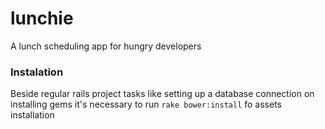 # lunchie
A lunch scheduling app for hungry developers

### Instalation
Beside regular rails project tasks like setting up a database connection on installing gems it's necessary to run `rake bower:install` fo assets installation
